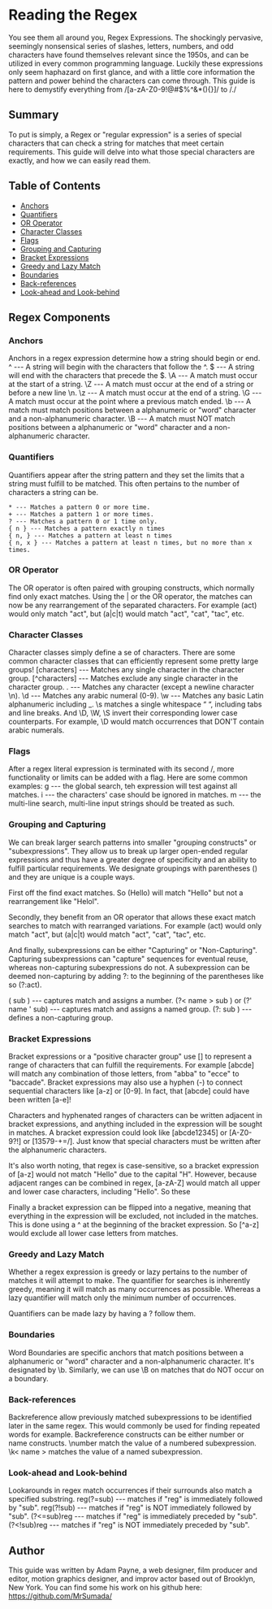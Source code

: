 # Reading the Regex

You see them all around you, Regex Expressions.  The shockingly pervasive, seemingly nonsensical series of slashes, letters, numbers, and odd characters have found themselves relevant since the 1950s, and can be utilized in every common programming language.  Luckily these expressions only seem haphazard on first glance, and with a little core information the pattern and power behind the characters can come through. This guide is here to demystify everything from /[a-zA-Z0-9!@#$%^&*(){}]/ to /./

## Summary

To put is simply, a Regex or "regular expression" is a series of special characters that can check a string for matches that meet certain requirements. This guide will delve into what those special characters are exactly, and how we can easily read them.

## Table of Contents

- [Anchors](#anchors)
- [Quantifiers](#quantifiers)
- [OR Operator](#or-operator)
- [Character Classes](#character-classes)
- [Flags](#flags)
- [Grouping and Capturing](#grouping-and-capturing)
- [Bracket Expressions](#bracket-expressions)
- [Greedy and Lazy Match](#greedy-and-lazy-match)
- [Boundaries](#boundaries)
- [Back-references](#back-references)
- [Look-ahead and Look-behind](#look-ahead-and-look-behind)

## Regex Components

### Anchors

Anchors in a regex expression determine how a string should begin or end.
^ --- A string will begin with the characters that follow the ^.
$ --- A string will end with the characters that precede the $.
\A --- A match must occur at the start of a string.
\Z --- A match must occur at the end of a string or before a new line \n.
\z --- A match must occur at the end of a string.
\G --- A match must occur at the point where a previous match ended.
\b --- A match must match positions between a alphanumeric or "word" character and a non-alphanumeric character.
\B --- A match must NOT match positions between a alphanumeric or "word" character and a non-alphanumeric character.


### Quantifiers

Quantifiers appear after the string pattern and they set the limits that a string must fulfill to be matched.  This often pertains to the number of characters a string can be. 

    * --- Matches a pattern 0 or more time.
    + --- Matches a pattern 1 or more times.
    ? --- Matches a pattern 0 or 1 time only.
    { n } --- Matches a pattern exactly n times
    { n, } --- Matches a pattern at least n times
    { n, x } --- Matches a pattern at least n times, but no more than x times.

### OR Operator

The OR operator is often paired with grouping constructs, which normally find only exact matches.  Using the | or the OR operator, the matches can now be any rearrangement of the separated characters. For example (act) would only match "act", but (a|c|t) would match "act", "cat", "tac", etc. 

### Character Classes

Character classes simply define a se of characters.  There are some common character classes that can efficiently represent some pretty large groups!
[characters] --- Matches any single character in the character group.
[^characters] --- Matches exclude any single character in the character group.
. --- Matches any character (except a newline character \n).
\d --- Matches any arabic numeral (0-9).
\w --- Matches any basic Latin alphanumeric including _.
\s matches a single whitespace “ “, including tabs and line breaks.
And \D, \W, \S invert their corresponding lower case counterparts.  For example, \D would match occurrences that DON'T contain arabic numerals.

### Flags

After a regex literal expression is terminated with its second /, more functionality or limits can be added with a flag. Here are some common examples:
g --- the global search, teh expression will test against all matches.
i --- the characters' case should be ignored in matches.
m --- the multi-line search, multi-line input strings should be treated as such.

### Grouping and Capturing

We can break larger search patterns into smaller "grouping constructs" or "subexpressions".  They allow us to break up larger open-ended regular expressions and thus have a greater degree of specificity and an ability to fulfill particular requirements. We designate groupings with parentheses () and they are unique is a couple ways. 

First off the find exact matches. So (Hello) will match "Hello" but not a rearrangement like "Helol". 

Secondly, they benefit from an OR operator that allows these exact match searches to match with rearranged
variations.  For example (act) would only match "act", but (a|c|t) would match "act", "cat", "tac", etc. 

And finally, subexpressions can be either "Capturing" or "Non-Capturing". Capturing subexpressions can "capture" sequences for eventual reuse, whereas non-capturing subexpressions do not.  A subexpression can be deemed non-capturing by adding ?: to the beginning of the parentheses like so (?:act).

( sub ) --- captures match and assigns a number.
(?< name > sub ) or (?' name ' sub) --- captures match and assigns a named group.
(?: sub ) --- defines a non-capturing group.

### Bracket Expressions

Bracket expressions or a "positive character group" use [] to represent a range of characters that can fulfill the requirements. For example [abcde] will match any combination of those letters, from "abba" to "ecce" to "baccade". Bracket expressions may also use a hyphen (-) to connect sequential characters like [a-z] or [0-9]. In fact, that [abcde] could have been written [a-e]!

Characters and hyphenated ranges of characters can be written adjacent in bracket expressions, and anything included in the expression will be sought in matches.  A bracket expression could look like [abcde12345] or [A-Z0-9?!] or [13579-+=/].  Just know that special characters must be written after the alphanumeric characters. 

It's also worth noting, that regex is case-sensitive, so a bracket expression of [a-z] would not match "Hello" due to the capital "H".  However, because adjacent ranges can be combined in regex, [a-zA-Z] would match all upper and lower case characters, including "Hello". So these 

Finally a bracket expression can be flipped into a negative, meaning that everything in the expression will be excluded, not included in the matches. This is done using a ^ at the beginning of the bracket expression. So [^a-z] would exclude all lower case letters from matches.

### Greedy and Lazy Match

Whether a regex expression is greedy or lazy pertains to the number of matches it will attempt to make.
The quantifier for searches is inherently greedy, meaning it will match as many occurrences as possible. Whereas a lazy quantifier will match only the minimum number of occurrences.

Quantifiers can be made lazy by having a ? follow them. 

### Boundaries

Word Boundaries are specific anchors that match positions between a alphanumeric or "word" character and a non-alphanumeric character. It's designated by \b. Similarly, we can use \B on  matches that do NOT occur on a boundary.

### Back-references

Backreference allow previously matched subexpressions to be identified later in the same regex. This would commonly be used for finding repeated words for example. Backreference constructs can be either number or name constructs. 
\number match the value of a numbered subexpression. 
\k< name > matches the value of a named subexpression.

### Look-ahead and Look-behind

Lookarounds in regex match occurrences if their surrounds also match a specified substring. 
reg(?=sub) --- matches if "reg" is immediately followed by "sub".
reg(?!sub) --- matches if "reg" is NOT immediately followed by "sub".
(?<=sub)reg --- matches if "reg" is immediately preceded by "sub".
(?<!sub)reg --- matches if "reg" is NOT immediately preceded by "sub".


## Author

This guide was written by Adam Payne, a web designer, film producer and editor, motion graphics designer, and improv actor based out of Brooklyn, New York. You can find some his work on his github here: https://github.com/MrSumada/
